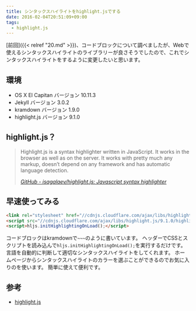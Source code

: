 ```yaml
---
title: シンタックスハイライトをhighlight.jsでする
date: 2016-02-04T20:51:09+09:00
tags:
  - highlight.js
---
```


[前回]({{< relref "20.md" >}})、コードブロックについて調べましたが、Webで使えるシンタックスハイライトのライブラリーが良さそうでしたので、これでシンタックスハイライトをするように変更したいと思います。

<!-- more -->

## 環境

* OS X El Capitan バージョン 10.11.3
* Jekyll バージョン 3.0.2
* kramdown バージョン 1.9.0
* highlight.js バージョン 9.1.0

## highlight.js？

> Highlight.js is a syntax highlighter written in JavaScript. It works in the browser as well as on the server. It works with pretty much any markup, doesn’t depend on any framework and has automatic language detection.
>
> <cite>[GitHub - isagalaev/highlight.js: Javascript syntax highlighter](https://github.com/isagalaev/highlight.js)</cite>

## 早速使ってみる

```html
<link rel="stylesheet" href="//cdnjs.cloudflare.com/ajax/libs/highlight.js/9.1.0/styles/default.min.css">
<script src="//cdnjs.cloudflare.com/ajax/libs/highlight.js/9.1.0/highlight.min.js"></script>
<script>hljs.initHighlightingOnLoad();</script>
```

コードブロックはkramdownで`~~~`のように書いています。
ヘッダーでCSSとスクリプトを読み込んで`hljs.initHighlightingOnLoad();`を実行するだけです。
言語を自動的に判断して適切なシンタックスハイライトをしてくれます。
ホームページからシンタックスハイライトのカラーを選ぶことができるのでお気に入りのを使います。
簡単に使えて便利です。

## 参考

* [highlight.js](https://highlightjs.org)
